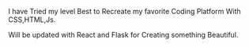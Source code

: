 I have Tried my level Best to Recreate my favorite Coding Platform With CSS,HTML,Js.

Will be updated with React and Flask for Creating something Beautiful.
